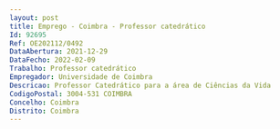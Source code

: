 ```yaml
--- 
layout: post
title: Emprego - Coimbra - Professor catedrático
Id: 92695
Ref: OE202112/0492
DataAbertura: 2021-12-29
DataFecho: 2022-02-09
Trabalho: Professor catedrático
Empregador: Universidade de Coimbra
Descricao: Professor Catedrático para a área de Ciências da Vida
CodigoPostal: 3004-531 COIMBRA
Concelho: Coimbra
Distrito: Coimbra
--- 
```

